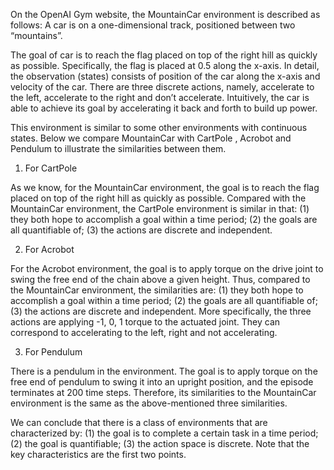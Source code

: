 On the OpenAI Gym website, the MountainCar environment is described as follows: A car is on a one-dimensional track, positioned between two “mountains”. 

The goal of car is to reach the flag placed on top of the right hill as quickly as possible. Specifically, the flag is placed at 0.5 along the x-axis. In detail, the observation (states) consists of position of the car along the x-axis and velocity of the car. There are three discrete actions, namely, accelerate to the left, accelerate to the right and don’t accelerate. Intuitively, the car is able to achieve its goal by accelerating it back and forth to build up power.

This environment is similar to some other environments with continuous states. Below we compare MountainCar with CartPole , Acrobot and Pendulum to illustrate the similarities between them.

1. For CartPole

As we know, for the MountainCar environment, the goal is to reach the flag placed on top of the right hill as quickly as possible. Compared with the MountainCar environment, the CartPole environment is similar in that: (1) they both hope to accomplish a goal within a time period; (2) the goals are all quantifiable of; (3) the actions are discrete and independent.

2. For Acrobot

For the Acrobot environment, the goal is to apply torque on the drive joint to swing the free end of the chain above a given height. Thus, compared to the MountainCar environment, the similarities are: (1) they both hope to accomplish a goal within a time period; (2) the goals are all quantifiable of; (3) the actions are discrete and independent. More specifically, the three actions are applying -1, 0, 1 torque to the actuated joint. They can correspond to accelerating to the left, right and not accelerating.

3. For Pendulum

There is a pendulum in the environment. The goal is to apply torque on the free end of pendulum to swing it into an upright position, and the episode terminates at 200 time steps. Therefore, its similarities to the MountainCar environment is the same as the above-mentioned three similarities.

We can conclude that there is a class of environments that are characterized by: (1) the goal is to complete a certain task in a time period; (2) the goal is quantifiable; (3) the action space is discrete. Note that the key characteristics are the first two points.
